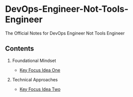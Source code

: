 # DevOps-Engineer-Not-Tools-Engineer
The Official Notes for DevOps Engineer Not Tools Engineer

## Contents

1. Foundational Mindset
   - [Key Focus Idea One](Key-ideas-One.md)
  
2. Technical Approaches
   - [Key Focus Idea Two](Key-ideas-Two.md)
